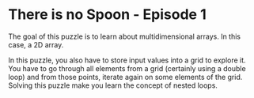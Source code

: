 # There is no Spoon - Episode 1

The goal of this puzzle is to learn about multidimensional arrays. In this case, a 2D array.

In this puzzle, you also have to store input values into a grid to explore it. You have to go through all elements from a grid (certainly using a double loop) and from those points, iterate again on some elements of the grid. Solving this puzzle make you learn the concept of nested loops.
